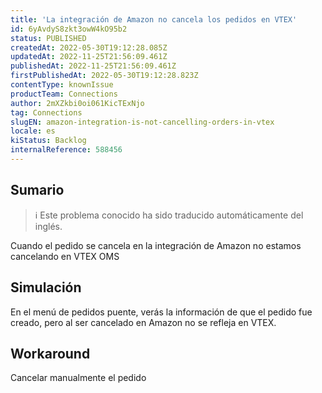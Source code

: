 ```yaml
---
title: 'La integración de Amazon no cancela los pedidos en VTEX'
id: 6yAvdyS8zkt3owW4kO95b2
status: PUBLISHED
createdAt: 2022-05-30T19:12:28.085Z
updatedAt: 2022-11-25T21:56:09.461Z
publishedAt: 2022-11-25T21:56:09.461Z
firstPublishedAt: 2022-05-30T19:12:28.823Z
contentType: knownIssue
productTeam: Connections
author: 2mXZkbi0oi061KicTExNjo
tag: Connections
slugEN: amazon-integration-is-not-cancelling-orders-in-vtex
locale: es
kiStatus: Backlog
internalReference: 588456
---
```


## Sumario

>ℹ️ Este problema conocido ha sido traducido automáticamente del inglés.



Cuando el pedido se cancela en la integración de Amazon no estamos cancelando en VTEX OMS



## Simulación



En el menú de pedidos puente, verás la información de que el pedido fue creado, pero al ser cancelado en Amazon no se refleja en VTEX.



## Workaround



Cancelar manualmente el pedido

